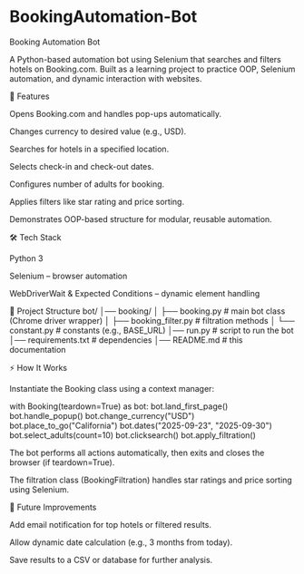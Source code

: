 # BookingAutomation-Bot

Booking Automation Bot 

A Python-based automation bot using Selenium that searches and filters hotels on Booking.com. Built as a learning project to practice OOP, Selenium automation, and dynamic interaction with websites.

📌 Features

Opens Booking.com and handles pop-ups automatically.

Changes currency to desired value (e.g., USD).

Searches for hotels in a specified location.

Selects check-in and check-out dates.

Configures number of adults for booking.

Applies filters like star rating and price sorting.

Demonstrates OOP-based structure for modular, reusable automation.

🛠️ Tech Stack

Python 3

Selenium – browser automation

WebDriverWait & Expected Conditions – dynamic element handling

📂 Project Structure
bot/
│── booking/
│    ├── booking.py          # main bot class (Chrome driver wrapper)
│    ├── booking_filter.py   # filtration methods
│    └── constant.py         # constants (e.g., BASE_URL)
│── run.py                   # script to run the bot
│── requirements.txt         # dependencies
│── README.md                # this documentation

⚡ How It Works

Instantiate the Booking class using a context manager:

with Booking(teardown=True) as bot:
    bot.land_first_page()
    bot.handle_popup()
    bot.change_currency("USD")
    bot.place_to_go("California")
    bot.dates("2025-09-23", "2025-09-30")
    bot.select_adults(count=10)
    bot.clicksearch()
    bot.apply_filtration()


The bot performs all actions automatically, then exits and closes the browser (if teardown=True).

The filtration class (BookingFiltration) handles star ratings and price sorting using Selenium.


📝 Future Improvements

Add email notification for top hotels or filtered results.

Allow dynamic date calculation (e.g., 3 months from today).

Save results to a CSV or database for further analysis.

